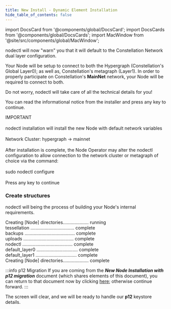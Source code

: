 ```yaml
---
title: New Install - Dynamic Element Installation
hide_table_of_contents: false
---
```

<intro-end />

import DocsCard from '@components/global/DocsCard';
import DocsCards from '@components/global/DocsCards';
import MacWindow from '@site/src/components/global/MacWindow';

<head>
  <title>Constellation Network automation with nodectl</title>
  <meta
    name="description"
    content="nodectl installation of new Node"
  />
</head>

nodectl will now "warn" you that it will default to the Constellation Network dual layer configuration.

Your Node will be setup to connect to both the Hypergraph (Constellation's Global Layer0); as well as, Constellation's metagraph (Layer1).  In order to properly participate on Constellation's **MainNet** network, your Node will be required to connect to both.

Do not worry, nodectl will take care of all the technical details for you!

You can read the informational notice from the installer and press any key to continue.

<MacWindow>
IMPORTANT <br />
<br />
nodectl installation will install the new Node with default network variables<br />
<br />
Network Cluster: hypergraph -> mainnet<br />
<br />
After installation is complete, the Node Operator may alter the nodectl configuration to allow connection to the network cluster or metagraph of choice via the command:<br />
<br />
sudo nodectl configure<br />
<br />
Press any key to continue<br />
</MacWindow>

### Create structures

nodectl will being the process of building your Node's internal requirements.

<MacWindow>
Creating [Node] directories.................... running<br />                       
tessellation .................................. complete<br />                    
backups ....................................... complete<br />
uploads ....................................... complete<br />                      
nodectl ....................................... complete<br />
default_layer0 ................................ complete<br />
default_layer1 ................................ complete<br />            
Creating [Node] directories.................... complete<br />
</MacWindow>

:::info p12 Migration
If you are coming from the ***New Node Installation with p12 migration*** document (which shares elements of this document), you can return to that document now by clicking [here](/validate/automated/migrate/nodectl-migrate-import-2); otherwise continue forward.
:::

The screen will clear, and we will be ready to handle our **p12** keystore details.